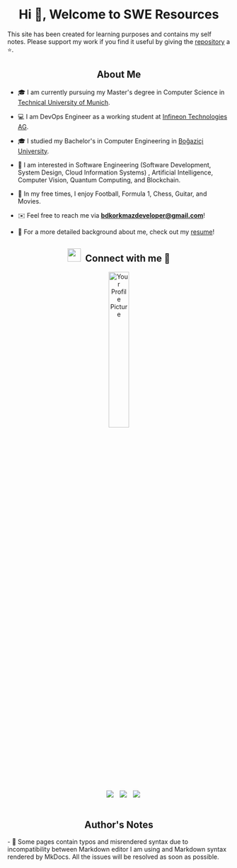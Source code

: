 <h1 align="center">Hi 👋, Welcome to SWE Resources </h1>

This site has been created for learning purposes and contains my self notes.
Please support my work if you find it useful by giving the [repository](https://github.com/barandenizkorkmaz/cs-docs) a ⭐.

<h2 align="center" >About Me</h2>

- 🎓 I am currently pursuing my Master's degree in Computer Science in <a href="https://www.tum.de/en/" target="blank">Technical University of Munich</a>.

- 💻 I am DevOps Engineer as a working student at <a href="https://www.infineon.com/" target="blank">Infineon Technologies AG</a>.

- 🎓 I studied my Bachelor's in Computer Engineering in <a href="https://bogazici.edu.tr/" target="blank">Boğaziçi University</a>.

- 🔎 I am interested in Software Engineering (Software Development, System Design, Cloud Information Systems) , Artificial Intelligence, Computer Vision, Quantum Computing, and Blockchain.

- 🥳 In my free times, I enjoy Football, Formula 1, Chess, Guitar, and Movies.

- ✉️ Feel free to reach me via **bdkorkmazdeveloper@gmail.com**!

- 📄 For a more detailed background about me, check out my <a href="https://github.com/barandenizkorkmaz/barandenizkorkmaz/blob/main/docs/Resume.pdf" target="blank">resume</a>!
  <br/>


<h2 align="center" > <img src="https://media.giphy.com/media/iY8CRBdQXODJSCERIr/giphy.gif" width="30" height="30" style="margin-right: 10px;">Connect with me 🤝 </h2>

<div align="center">
  <img src="https://avatars.githubusercontent.com/u/44136572?v=4" alt="Your Profile Picture" style="width: 30%;"/>
</div>

<div align="center"  class="icons-social" style="margin-left: 10px;">
      <a style="margin-left: 10px;"  target="_blank" href="https://www.linkedin.com/in/barandenizkorkmaz/">
          <img src="https://img.icons8.com/doodle/40/000000/linkedin--v2.png"></a>
      <a style="margin-left: 10px;" target="_blank" href="https://github.com/barandenizkorkmaz">
      <img src="https://img.icons8.com/doodle/40/000000/github--v1.png"></a>
      <a style="margin-left: 10px;" target="_blank" href="https://stackoverflow.com/users/23203137/baran-deniz-korkmaz">
              <img src="https://img.icons8.com/external-tal-revivo-color-tal-revivo/40/000000/external-stack-overflow-is-a-question-and-answer-site-for-professional-logo-color-tal-revivo.png"></a>
      <br></br>
</div>

<h2 align="center">Author's Notes</h2>
- 🚨 Some pages contain typos and misrendered syntax due to incompatibility between Markdown editor I am using
and Markdown syntax rendered by MkDocs. All the issues will be resolved as soon as possible.